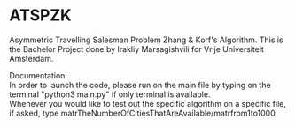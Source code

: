 # ATSPZK
Asymmetric Travelling Salesman Problem Zhang &amp; Korf's Algorithm.
This is the Bachelor Project done by Irakliy Marsagishvili for Vrije Universiteit Amsterdam. 

Documentation: <br>
In order to launch the code, please run on the main file by typing on the terminal "python3 main.py" if only terminal is available. <br>
Whenever you would like to test out the specific algorithm on a specific file, if asked, type matrTheNumberOfCitiesThatAreAvailable/matrfrom1to1000
